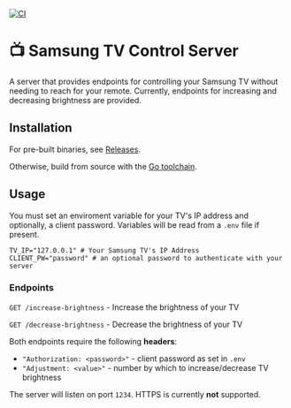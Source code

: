 [![CI](https://github.com/austin-weeks/tv-control-server/actions/workflows/CI.yml/badge.svg)](https://github.com/austin-weeks/tv-control-server/actions/workflows/CI.yml)

# 📺 Samsung TV Control Server
A server that provides endpoints for controlling your Samsung TV without needing to reach for your remote. Currently, endpoints for increasing and decreasing brightness are provided.

## Installation
For pre-built binaries, see [Releases](/releases).

Otherwise, build from source with the [Go toolchain](https://go.dev/).

## Usage
You must set an enviroment variable for your TV's IP address and optionally, a client password. Variables will be read from a `.env` file if present.

```shell
TV_IP="127.0.0.1" # Your Samsung TV's IP Address
CLIENT_PW="password" # an optional password to authenticate with your server
```

### Endpoints

`GET /increase-brightness` - Increase the brightness of your TV

`GET /decrease-brightness` - Decrease the brightness of your TV

Both endpoints require the following **headers**:
- `"Authorization: <password>"` - client password as set in `.env`
- `"Adjustment: <value>"` - number by which to increase/decrease TV brightness

The server will listen on port `1234`. HTTPS is currently **not** supported.
